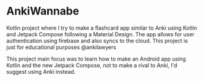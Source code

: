 # AnkiWannabe

Kotlin project where I try to make a flashcard app similar to Anki using Kotlin and Jetpack Compose following a Material Design. The app allows for user authentication using firebase and also syncs to the cloud. This project is just for educational purposes @ankilawyers

This project main focus was to learn how to make an Android app using Kotlin and the new Jetpack Compose, not to make a rival to Anki, I'd suggest using Anki instead.
